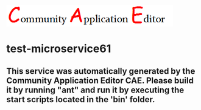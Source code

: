 ![CAE](https://github.com/CAE-Community-Application-Editor/CAE-Deployment-Temp/blob/master/microservice-test-microservice61/img/logo.png)  

test-microservice61
===================


This service was automatically generated by the Community Application Editor CAE. Please build it by running "ant" and run it by executing the start scripts located in the 'bin' folder.
---------------

